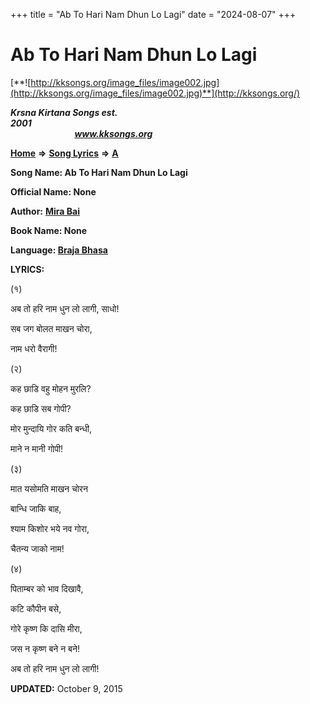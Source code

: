 +++
title = "Ab To Hari Nam Dhun Lo Lagi"
date = "2024-08-07"
+++

# Ab To Hari Nam Dhun Lo Lagi
[**![http://kksongs.org/image_files/image002.jpg](http://kksongs.org/image_files/image002.jpg)**](http://kksongs.org/)

**_Krsna Kirtana Songs est. 2001_**                                                                                                                                                 **_www.kksongs.org_**

**[Home](http://kksongs.org/)** **⇒** **[Song Lyrics](http://kksongs.org/lyrics.html)** **⇒** **[A](http://kksongs.org/songs/song_a.html)**

**Song Name: Ab To Hari Nam Dhun Lo Lagi**

**Official Name: None**

**Author:** [**Mira Bai**](http://kksongs.org/authors/list/mirabai.html)

**Book Name: None**

**Language: [Braja Bhasa](http://kksongs.org/language/list/braja_bhasa.html)**

**LYRICS:**

(१)

अब तो हरि नाम धुन लो लागी, साधो!

सब जग बोलत माखन चोरा,

नाम धरो वैरागी!

(२)

कह छाडि वहु मोहन मुरलि?

कह छाडि सब गोपी?

मोर मुन्दायि गोर कति बन्धी,

माने न मानी गोपी!

(३)

मात यसोमति माखन चोरन

बान्धि जाकि बाह,

श्याम किशोर भये नव गोरा,

चैतन्य जाको नाम!

(४)

पिताम्बर को भाव दिखावै,

कटि कौपीन बसे,

गोरे कृष्ण कि दासि मीरा,

जस न कृष्ण बने न बने!

अब तो हरि नाम धुन लो लागी!

**UPDATED:** October 9, 2015